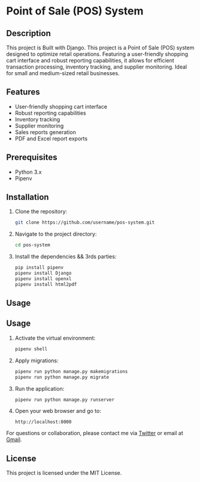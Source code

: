 # Point of Sale (POS) System

## Description
This project is Built with Django.
This project is a Point of Sale (POS) system designed to optimize retail operations. Featuring a user-friendly shopping cart interface and robust reporting capabilities, it allows for efficient transaction processing, inventory tracking, and supplier monitoring. Ideal for small and medium-sized retail businesses.

## Features
- User-friendly shopping cart interface
- Robust reporting capabilities
- Inventory tracking
- Supplier monitoring
- Sales reports generation
- PDF and Excel report exports

## Prerequisites
- Python 3.x
- Pipenv
  
## Installation
1. Clone the repository:
    ```bash
    git clone https://github.com/username/pos-system.git
    ```
2. Navigate to the project directory:
    ```bash
    cd pos-system
    ```
3. Install the dependencies && 3rds parties:
    ```bash
    pip install pipenv
    pipenv install Django
    pipenv install openxl
    pipenv install html2pdf
    ```

## Usage

## Usage
1. Activate the virtual environment:
    ```bash
    pipenv shell
    ```
2. Apply migrations:
    ```bash
    pipenv run python manage.py makemigrations
    pipenv run python manage.py migrate
    ```
3. Run the application:
    ```bash
    pipenv run python manage.py runserver
    ```
4. Open your web browser and go to:
    ```
    http://localhost:8000
    ```


For questions or collaboration, please contact me via [Twitter](https://twitter.com/Wa_ViGo) or email at [Gmail](mailto:geralnede@gmail.com).

## License
This project is licensed under the MIT License.

